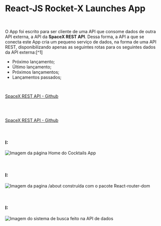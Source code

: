 # React-JS Rocket-X Launches App

<br />

O App foi escrito para ser cliente de uma API que consome dados de outra API externa, a API da **SpaceX REST API**. Dessa forma, a API a que se conecta este App cria um pequeno serviço de dados, na forma de uma API REST, disponibilizando apenas as seguintes rotas para os seguintes dados da API externa:[^1]

- Próximo lançamento;
- Último lançamento;
- Próximos lançamentos;
- Lançamentos passados;

<br />

[SpaceX REST API - Github](https://github.com/r-spacex/SpaceX-API)

<br />


<br />

[SpaceX REST API - Github](https://github.com/r-spacex/SpaceX-API)


<br />

### I:

![Imagem da página Home do Cocktails App](/public/images/)

<br />

### I:

![Imagem da pagina /about construída com o pacote React-router-dom](/public/images/)

<br />

### I:

![Imagem do sistema de busca feito na API de dados](/public/images/)

<br />




<br />
<br />


